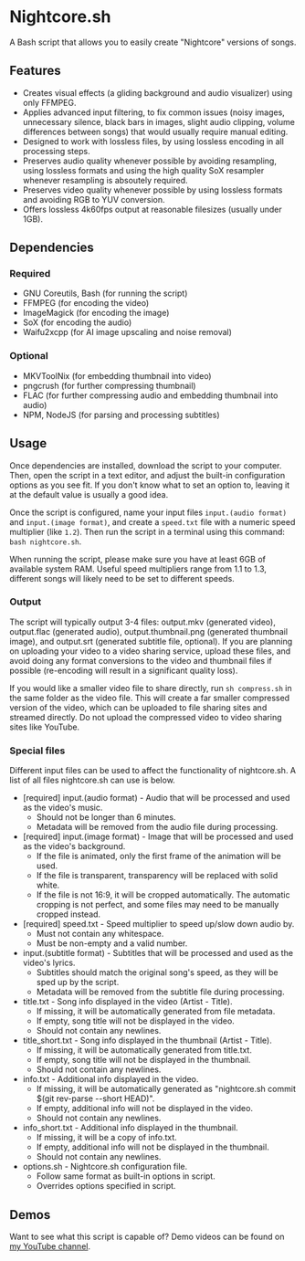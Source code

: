 # Nightcore.sh
A Bash script that allows you to easily create "Nightcore" versions of songs.

## Features
- Creates visual effects (a gliding background and audio visualizer) using only FFMPEG.
- Applies advanced input filtering, to fix common issues (noisy images, unnecessary silence, black bars in images, slight audio clipping, volume differences between songs) that would usually require manual editing.
- Designed to work with lossless files, by using lossless encoding in all processing steps.
- Preserves audio quality whenever possible by avoiding resampling, using lossless formats and using the high quality SoX resampler whenever resampling is absoutely required.
- Preserves video quality whenever possible by using lossless formats and avoiding RGB to YUV conversion.
- Offers lossless 4k60fps output at reasonable filesizes (usually under 1GB).

## Dependencies
### Required
- GNU Coreutils, Bash (for running the script)
- FFMPEG (for encoding the video)
- ImageMagick (for encoding the image)
- SoX (for encoding the audio)
- Waifu2xcpp (for AI image upscaling and noise removal)
### Optional
- MKVToolNix (for embedding thumbnail into video)
- pngcrush (for further compressing thumbnail)
- FLAC (for further compressing audio and embedding thumbnail into audio)
- NPM, NodeJS (for parsing and processing subtitles)

## Usage
Once dependencies are installed, download the script to your computer. Then, open the script in a text editor, and adjust the built-in configuration options as you see fit. If you don't know what to set an option to, leaving it at the default value is usually a good idea.

Once the script is configured, name your input files `input.(audio format)` and `input.(image format)`, and create a `speed.txt` file with a numeric speed multiplier (like `1.2`). Then run the script in a terminal using this command: `bash nightcore.sh`.

When running the script, please make sure you have at least 6GB of available system RAM.
Useful speed multipliers range from 1.1 to 1.3, different songs will likely need to be set to different speeds.

### Output
The script will typically output 3-4 files: output.mkv (generated video), output.flac (generated audio), output.thumbnail.png (generated thumbnail image), and output.srt (generated subtitle file, optional). If you are planning on uploading your video to a video sharing service, upload these files, and avoid doing any format conversions to the video and thumbnail files if possible (re-encoding will result in a significant quality loss).

If you would like a smaller video file to share directly, run `sh compress.sh` in the same folder as the video file. This will create a far smaller compressed version of the video, which can be uploaded to file sharing sites and streamed directly. Do not upload the compressed video to video sharing sites like YouTube.

### Special files
Different input files can be used to affect the functionality of nightcore.sh. A list of all files nightcore.sh can use is below.
- \[required\] input.(audio format) - Audio that will be processed and used as the video's music.
  - Should not be longer than 6 minutes.
  - Metadata will be removed from the audio file during processing.
- \[required\] input.(image format) - Image that will be processed and used as the video's background.
  - If the file is animated, only the first frame of the animation will be used.
  - If the file is transparent, transparency will be replaced with solid white.
  - If the file is not 16:9, it will be cropped automatically. The automatic cropping is not perfect, and some files may need to be manually cropped instead.
- \[required\] speed.txt - Speed multiplier to speed up/slow down audio by.
  - Must not contain any whitespace.
  - Must be non-empty and a valid number.
- input.(subtitle format) - Subtitles that will be processed and used as the video's lyrics.
  - Subtitles should match the original song's speed, as they will be sped up by the script.
  - Metadata will be removed from the subtitle file during processing.
- title.txt - Song info displayed in the video (Artist - Title).
  - If missing, it will be automatically generated from file metadata.
  - If empty, song title will not be displayed in the video.
  - Should not contain any newlines.
- title_short.txt - Song info displayed in the thumbnail (Artist - Title).
  - If missing, it will be automatically generated from title.txt.
  - If empty, song title will not be displayed in the thumbnail.
  - Should not contain any newlines.
- info.txt - Additional info displayed in the video.
  - If missing, it will be automatically generated as "nightcore.sh commit $(git rev-parse --short HEAD)".
  - If empty, additional info will not be displayed in the video.
  - Should not contain any newlines.
- info_short.txt - Additional info displayed in the thumbnail.
  - If missing, it will be a copy of info.txt.
  - If empty, additional info will not be displayed in the thumbnail.
  - Should not contain any newlines.
- options.sh - Nightcore.sh configuration file.
  - Follow same format as built-in options in script.
  - Overrides options specified in script.

## Demos
Want to see what this script is capable of? Demo videos can be found on [my YouTube channel](https://www.youtube.com/channel/UCbgvvnk-Tb_ixyj7UDWnXaQ).

